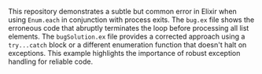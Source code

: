 This repository demonstrates a subtle but common error in Elixir when using `Enum.each` in conjunction with process exits. The `bug.ex` file shows the erroneous code that abruptly terminates the loop before processing all list elements.  The `bugSolution.ex` file provides a corrected approach using a `try...catch` block or a different enumeration function that doesn't halt on exceptions. This example highlights the importance of robust exception handling for reliable code.